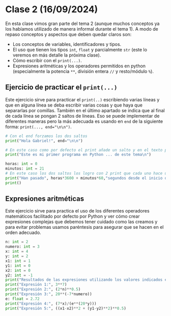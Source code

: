 # Clase 2 (16/09/2024)

En esta clase vimos gran parte del tema 2 (aunque muchos conceptos ya los habíamos utilizado de manera informal durante el tema 1). A modo de repaso conceptos y aspectos que deben quedar claros son:
* Los conceptos de variables, identificadores y tipos.
* El uso que tienen los tipos `int`, `float` y parcialmente `str` (este lo veremos en más detalle la próxima clase).
* Cómo escribir con el `print(...)`.
* Expresiones aritméticas y los operadores permitidos en python (especialmente la potencia `**`, división entera `//` y resto/módulo `%`).  

## Ejercicio de practicar el `print(...)`

Este ejercicio sirve para practicar el `print(..)` escribiendo varias líneas y que en alguna línea se deba escribir varias cosas y que haya que separarlas por comillas. También en el último apartado se indica que al final de cada línea se pongan 2 saltos de líneas. Eso se puede implementar de diferentes maneras pero la más adecuada es usando en `end` de la siguiente forma: `print(..., end="\n\n")`.

```python
# Con el end forzamos los dos saltos
print("Hola Gabriel!", end="\n\n") 

# En este caso como por defecto el print añade un salto y en el texto pongo manualmente otro, tengo los dos saltos
print("Este es mi primer programa en Python ... de este tema\n") 

horas: int = 0
minutos: int = 21
# En este caso los dos saltos los logro con 2 print que cada uno hace uno (en el siguiente no escribo nada, solo el salto).
print("Han pasado", horas*3600 + minutos*60,"segundos desde el inicio de clase")
print()
```

## Expresiones aritméticas

Este ejercicio sirve para practica el uso de los diferentes operadores matemáticos facilitado por defecto por Python y ver cómo crear expresiones complejas que debemos tener cuidado como las creamos y para evitar problemas usamos paréntesis para asegurar que se hacen en el orden adecuado.

```python
n: int = 2
numero: int = 3
x: int = 4
y: int = 2
x1: int = 1
y1: int = 0
x2: int = 0
y2: int = -1
print("Resultados de las expresiones utilizando los valores indicados en el enuciado:")
print("Expresión 1:", 3**7)
print("Expresión 2:", (2*n)**0.5)
print("Expresión 3:", 20**(-7*numero))
e: float = 2.72
print("Expresión 4:", (7*x)/(e**(20*y)))
print("Expresión 5:", ((x1-x2)**2 + (y1-y2)**2)**0.5)
```
